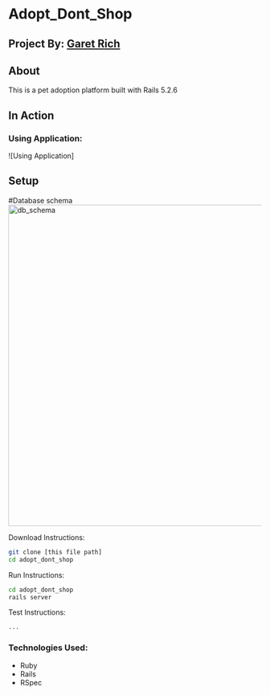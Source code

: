 # Adopt_Dont_Shop

## Project By: [Garet Rich](https://github.com/garet-rich)

## About
This is a pet adoption platform built with Rails 5.2.6

## In Action
### Using Application:
![Using Application]


## Setup
#Database schema
<img width="640" alt="db_schema" src="https://user-images.githubusercontent.com/62623715/129977075-75eb46b4-a03b-4758-b8d8-eb2f801d7ed1.png">

Download Instructions: 
```bash 
git clone [this file path]
cd adopt_dont_shop
```

Run Instructions:
```bash 
cd adopt_dont_shop
rails server
```

Test Instructions:
```bash 
...
```

### Technologies Used:
* Ruby
* Rails
* RSpec
